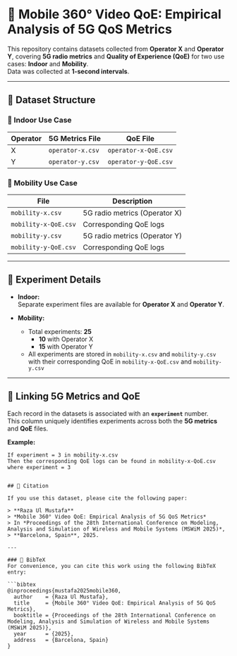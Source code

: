 # 📱 Mobile 360° Video QoE: Empirical Analysis of 5G QoS Metrics

This repository contains datasets collected from **Operator X** and **Operator Y**, covering **5G radio metrics** and **Quality of Experience (QoE)** for two use cases: **Indoor** and **Mobility**.  
Data was collected at **1-second intervals**.

---

## 📂 Dataset Structure

### 🔹 Indoor Use Case
| Operator | 5G Metrics File | QoE File |
|-----------|------------------|----------|
| X | `operator-x.csv` | `operator-x-QoE.csv` |
| Y | `operator-y.csv` | `operator-y-QoE.csv` |

### 🔹 Mobility Use Case
| File | Description |
|-------|--------------|
| `mobility-x.csv` | 5G radio metrics (Operator X) |
| `mobility-x-QoE.csv` | Corresponding QoE logs |
| `mobility-y.csv` | 5G radio metrics (Operator Y) |
| `mobility-y-QoE.csv` | Corresponding QoE logs |

---

## 🔑 Experiment Details

- **Indoor:**  
  Separate experiment files are available for **Operator X** and **Operator Y**.

- **Mobility:**  
  - Total experiments: **25**  
    - **10** with Operator X  
    - **15** with Operator Y  
  - All experiments are stored in `mobility-x.csv` and `mobility-y.csv` with their corresponding QoE in `mobility-x-QoE.csv` and `mobility-y.csv`

---

## 🔗 Linking 5G Metrics and QoE

Each record in the datasets is associated with an **`experiment`** number.  
This column uniquely identifies experiments across both the **5G metrics** and **QoE** files.

**Example:**
```text
If experiment = 3 in mobility-x.csv  
Then the corresponding QoE logs can be found in mobility-x-QoE.csv where experiment = 3


## 🧠 Citation

If you use this dataset, please cite the following paper:

> **Raza Ul Mustafa**  
> *Mobile 360° Video QoE: Empirical Analysis of 5G QoS Metrics*  
> In *Proceedings of the 28th International Conference on Modeling, Analysis and Simulation of Wireless and Mobile Systems (MSWiM 2025)*,  
> **Barcelona, Spain**, 2025.

---

### 📄 BibTeX
For convenience, you can cite this work using the following BibTeX entry:

```bibtex
@inproceedings{mustafa2025mobile360,
  author    = {Raza Ul Mustafa},
  title     = {Mobile 360° Video QoE: Empirical Analysis of 5G QoS Metrics},
  booktitle = {Proceedings of the 28th International Conference on Modeling, Analysis and Simulation of Wireless and Mobile Systems (MSWiM 2025)},
  year      = {2025},
  address   = {Barcelona, Spain}
}

